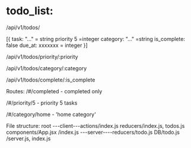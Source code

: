 # todo_list:

/api/v1/todos/

[{
	task: "..."  = string
	priority 5  =integer
	category: "..." =string
	is_complete: false
	due_at: xxxxxxx = integer
}]
	
	
/api/v1/todos/priority/:priority

/api/v1/todos/category/:category

/api/v1/todos/complete/:is_complete

Routes:
/#/completed - completed only

/#/priority/5 - priority 5 tasks

/#/category/home - 'home category'

File structure:
root ---client---actions/index.js
					 reducers/index.js, todos.js
					 components/App.jsx
			/index.js
	---server----reducers/todo.js
					DB/todo.js
			/server.js, index.js

